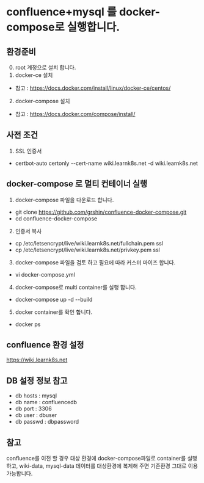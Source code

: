# confluence+mysql 를 docker-compose로 실행합니다.

## 환경준비

0. root 계정으로 설치 합니다.
1. docker-ce 설치

- 참고 : https://docs.docker.com/install/linux/docker-ce/centos/

2. docker-compose 설치

- 참고 : https://docs.docker.com/compose/install/

## 사전 조건

1. SSL 인증서

- certbot-auto certonly --cert-name wiki.learnk8s.net -d wiki.learnk8s.net

## docker-compose 로 멀티 컨테이너 실행

1. docker-compose 파일을 다운로드 합니다.

- git clone https://github.com/grshin/confluence-docker-compose.git
- cd confluence-docker-compose

2. 인증서 복사

- cp /etc/letsencrypt/live/wiki.learnk8s.net/fullchain.pem ssl
- cp /etc/letsencrypt/live/wiki.learnk8s.net/privkey.pem ssl

3. docker-compose 파일을 검토 하고 필요에 따라 커스터 마이즈 합니다.

- vi docker-compose.yml

4. docker-compose로 multi container를 실행 합니다.

- docker-compose up -d --build

5. docker container를 확인 합니다.

- docker ps

## confluence 환경 설정

https://wiki.learnk8s.net

## DB 설정 정보 참고

- db hosts : mysql
- db name : confluencedb
- db port : 3306
- db user : dbuser
- db passwd : dbpassword

## 참고

confluence를 이전 할 경우 대상 환경에 docker-compose파일로 container를 실행하고,
wiki-data, mysql-data 데이터를 대상환경에 복제해 주면 기존환경 그대로 이용 가능합니다.
